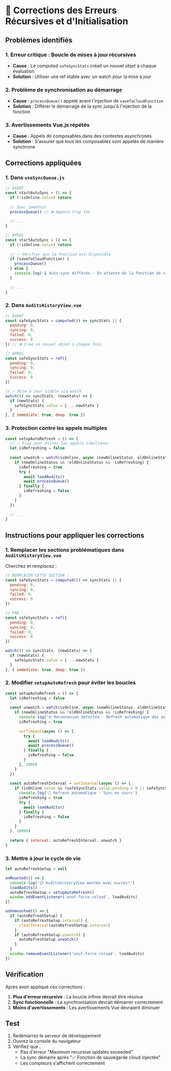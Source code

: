 # 🔧 Corrections des Erreurs Récursives et d'Initialisation

## Problèmes identifiés

### 1. **Erreur critique : Boucle de mises à jour récursives**
- **Cause** : Le computed `safeSyncStats` créait un nouvel objet à chaque évaluation
- **Solution** : Utiliser une ref stable avec un watch pour la mise à jour

### 2. **Problème de synchronisation au démarrage**
- **Cause** : `processQueue()` appelé avant l'injection de `saveToCloudFunction`
- **Solution** : Différer le démarrage de la sync jusqu'à l'injection de la fonction

### 3. **Avertissements Vue.js répétés**
- **Cause** : Appels de composables dans des contextes asynchrones
- **Solution** : S'assurer que tous les composables sont appelés de manière synchrone

## Corrections appliquées

### 1. Dans `useSyncQueue.js`

```javascript
// AVANT
const startAutoSync = () => {
  if (!isOnline.value) return
  
  // Sync immédiat
  processQueue() // ❌ Appelé trop tôt
  
  // ...
}

// APRÈS
const startAutoSync = () => {
  if (!isOnline.value) return
  
  // ✅ Vérifier que la fonction est disponible
  if (saveToCloudFunction) {
    processQueue()
  } else {
    console.log('⏳ Auto-sync différée - En attente de la fonction de sauvegarde')
  }
  
  // ...
}
```

### 2. Dans `AuditsHistoryView.vue`

```javascript
// AVANT
const safeSyncStats = computed(() => syncStats || {
  pending: 0,
  syncing: 0,
  failed: 0,
  success: 0
}) // ❌ Crée un nouvel objet à chaque fois

// APRÈS
const safeSyncStats = ref({
  pending: 0,
  syncing: 0,
  failed: 0,
  success: 0
})

// ✅ Mise à jour stable via watch
watch(() => syncStats, (newStats) => {
  if (newStats) {
    safeSyncStats.value = { ...newStats }
  }
}, { immediate: true, deep: true })
```

### 3. Protection contre les appels multiples

```javascript
const setupAutoRefresh = () => {
  // ✅ Flag pour éviter les appels simultanés
  let isRefreshing = false
  
  const unwatch = watch(isOnline, async (newOnlineStatus, oldOnlineStatus) => {
    if (newOnlineStatus && !oldOnlineStatus && !isRefreshing) {
      isRefreshing = true
      try {
        await loadAudits()
        await processQueue()
      } finally {
        isRefreshing = false
      }
    }
  })
  
  // ...
}
```

## Instructions pour appliquer les corrections

### 1. Remplacer les sections problématiques dans `AuditsHistoryView.vue`

Cherchez et remplacez :

```javascript
// REMPLACER CETTE SECTION :
const safeSyncStats = computed(() => syncStats || {
  pending: 0,
  syncing: 0,
  failed: 0,
  success: 0
})

// PAR :
const safeSyncStats = ref({
  pending: 0,
  syncing: 0,
  failed: 0,
  success: 0
})

watch(() => syncStats, (newStats) => {
  if (newStats) {
    safeSyncStats.value = { ...newStats }
  }
}, { immediate: true, deep: true })
```

### 2. Modifier `setupAutoRefresh` pour éviter les boucles

```javascript
const setupAutoRefresh = () => {
  let isRefreshing = false
  
  const unwatch = watch(isOnline, async (newOnlineStatus, oldOnlineStatus) => {
    if (newOnlineStatus && !oldOnlineStatus && !isRefreshing) {
      console.log('🌐 Reconnexion détectée - Refresh automatique des audits')
      isRefreshing = true
      
      setTimeout(async () => {
        try {
          await loadAudits()
          await processQueue()
        } finally {
          isRefreshing = false
        }
      }, 1000)
    }
  })
  
  const autoRefreshInterval = setInterval(async () => {
    if (isOnline.value && (safeSyncStats.value.pending > 0 || safeSyncStats.value.syncing > 0) && !isRefreshing) {
      console.log('🔄 Refresh automatique - Sync en cours')
      isRefreshing = true
      try {
        await loadAudits()
      } finally {
        isRefreshing = false
      }
    }
  }, 10000)
  
  return { interval: autoRefreshInterval, unwatch }
}
```

### 3. Mettre à jour le cycle de vie

```javascript
let autoRefreshSetup = null

onMounted(() => {
  console.log('📋 AuditsHistoryView montée avec succès!')
  loadAudits()
  autoRefreshSetup = setupAutoRefresh()
  window.addEventListener('onuf-force-reload', loadAudits)
})

onUnmounted(() => {
  if (autoRefreshSetup) {
    if (autoRefreshSetup.interval) {
      clearInterval(autoRefreshSetup.interval)
    }
    if (autoRefreshSetup.unwatch) {
      autoRefreshSetup.unwatch()
    }
  }
  window.removeEventListener('onuf-force-reload', loadAudits)
})
```

## Vérification

Après avoir appliqué ces corrections :

1. **Plus d'erreur récursive** : La boucle infinie devrait être résolue
2. **Sync fonctionnelle** : La synchronisation devrait démarrer correctement
3. **Moins d'avertissements** : Les avertissements Vue devraient diminuer

## Test

1. Redémarrez le serveur de développement
2. Ouvrez la console du navigateur
3. Vérifiez que :
   - Pas d'erreur "Maximum recursive updates exceeded"
   - La sync démarre après "✅ Fonction de sauvegarde cloud injectée"
   - Les compteurs s'affichent correctement
